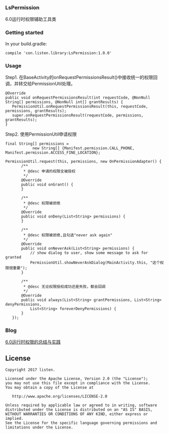 ### LsPermission
6.0运行时权限辅助工具类

### Getting started
In your build.gradle:

```
compile 'con.listen.library:LsPermission:1.0.0'
```

### Usage

Step1. 在BaseActivity的onRequestPermissionsResult()中接收统一的权限回调，并转交给PermissionUtil处理。

```
@Override
public void onRequestPermissionsResult(int requestCode, @NonNull String[] permissions, @NonNull int[] grantResults) {
   PermissionUtil.onRequestPermissionsResult(this, requestCode, permissions, grantResults);
   super.onRequestPermissionsResult(requestCode, permissions, grantResults);
}
```

Step2. 使用PermissionUtil申请权限

```
final String[] permissions =
            new String[] {Manifest.permission.CALL_PHONE, Manifest.permission.ACCESS_FINE_LOCATION};
            
PermissionUtil.request(this, permissions, new OnPermissionAdapter() {
       /**
        * @desc 申请的权限全被授权
        */
       @Override
       public void onGrant() {
       }

       /**
        * @desc 权限被拒绝
        */
       @Override
       public void onDeny(List<String> permissions) {
       }

       /**
        * @desc 权限被拒绝,且勾选"never ask again"
        */
       @Override
       public void onNeverAsk(List<String> permissions) {
           // show dialog to user, show some message to ask for granted
           PermissionUtil.showNeverAskDialog(MainActivity.this, "这个权限很重要");
       }
       
       /**
        * @desc 无论权限授权成功还是失败，都会回调
        */
       @Override
       public void always(List<String> grantPermissions, List<String> denyPermissions,
           List<String> foreverDenyPermissions) {
       }
   });
```


### Blog
[6.0运行时权限的总结与实践](https://github.com/listen2code/article/tree/master/6.0运行时权限的总结与实践)

License
-------

```
Copyright 2017 listen.

Licensed under the Apache License, Version 2.0 (the "License");
you may not use this file except in compliance with the License.
You may obtain a copy of the License at

   http://www.apache.org/licenses/LICENSE-2.0

Unless required by applicable law or agreed to in writing, software
distributed under the License is distributed on an "AS IS" BASIS,
WITHOUT WARRANTIES OR CONDITIONS OF ANY KIND, either express or implied.
See the License for the specific language governing permissions and
limitations under the License.
```

